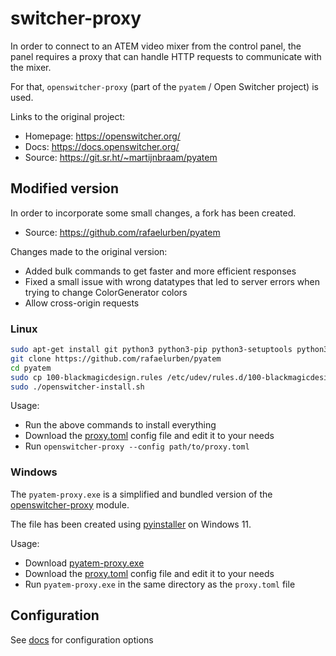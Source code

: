 # switcher-proxy

In order to connect to an ATEM video mixer from the control panel, the panel requires a proxy that can handle HTTP
requests to communicate with the mixer.

For that, `openswitcher-proxy` (part of the `pyatem` / Open Switcher project) is used.

Links to the original project:

- Homepage: <https://openswitcher.org/>
- Docs: <https://docs.openswitcher.org/>
- Source: <https://git.sr.ht/~martijnbraam/pyatem>

## Modified version

In order to incorporate some small changes, a fork has been created.

- Source: <https://github.com/rafaelurben/pyatem>

Changes made to the original version:

- Added bulk commands to get faster and more efficient responses
- Fixed a small issue with wrong datatypes that led to server errors when trying to change ColorGenerator colors
- Allow cross-origin requests

### Linux

```bash
sudo apt-get install git python3 python3-pip python3-setuptools python3-usb python3-zeroconf libhandy-1-dev cmake meson
git clone https://github.com/rafaelurben/pyatem
cd pyatem
sudo cp 100-blackmagicdesign.rules /etc/udev/rules.d/100-blackmagicdesign.rules
sudo ./openswitcher-install.sh
```

Usage:

- Run the above commands to install everything
- Download the <a href="./proxy.toml" download>proxy.toml</a> config file and edit it to your needs
- Run `openswitcher-proxy --config path/to/proxy.toml`

### Windows

The `pyatem-proxy.exe` is a simplified and bundled version of
the [openswitcher-proxy](https://docs.openswitcher.org/proxy.html) module.

The file has been created using [pyinstaller](https://pypi.org/project/pyinstaller/) on Windows 11.

Usage: 

- Download <a href="./pyatem-proxy.exe" download>pyatem-proxy.exe</a>
- Download the <a href="./proxy.toml" download>proxy.toml</a> config file and edit it to your needs
- Run `pyatem-proxy.exe` in the same directory as the `proxy.toml` file

## Configuration

See [docs](https://docs.openswitcher.org/proxy.html) for configuration options
